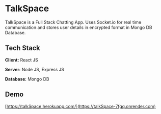 
# TalkSpace

TalkSpace is a Full Stack Chatting App.
Uses Socket.io for real time communication and stores user details in encrypted format in Mongo DB Database.
## Tech Stack

**Client:** React JS

**Server:** Node JS, Express JS

**Database:** Mongo DB
  
## Demo

[https://talkSpace.herokuapp.com/](https://talkSpace-7fgq.onrender.com)



  
